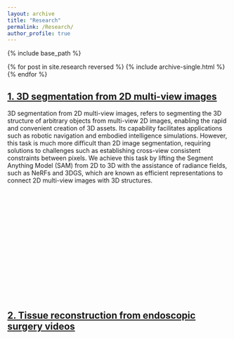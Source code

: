 ```yaml
---
layout: archive
title: "Research"
permalink: /Research/
author_profile: true
---
```


{% include base_path %}

{% for post in site.research reversed %}
  {% include archive-single.html %}
{% endfor %}


## [1. 3D segmentation from 2D multi-view images](/research/3dseg/)

3D segmentation from 2D multi-view images, refers to segmenting the 3D structure of arbitrary objects from multi-view 2D images, enabling the rapid and convenient creation of 3D assets. Its capability facilitates applications such as robotic navigation and embodied intelligence simulations. However, this task is much more difficult than 2D image segmentation, requiring solutions to challenges such as establishing cross-view consistent constraints between pixels. We achieve this task by lifting the Segment Anything Model (SAM) from 2D to 3D with the assistance of radiance fields, such as NeRFs and 3DGS, which are known as efficient representations to connect 2D multi-view images with 3D structures.

<center><div style="position: relative; width: 85%; height: 0; padding-bottom: 45%;">
<video width="100%" height="100%" controls>
    <source src="{{ site.baseurl }}/images/3dseg.mp4" type="video/mp4">
</video></div></center><br>

## [2. Tissue reconstruction from endoscopic surgery videos](/research/3dseg/)

